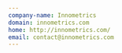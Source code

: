 ```yaml
---
company-name: Innometrics
domain: innometrics.com
home: http://innometrics.com/
email: contact@innometrics.com
---
```




